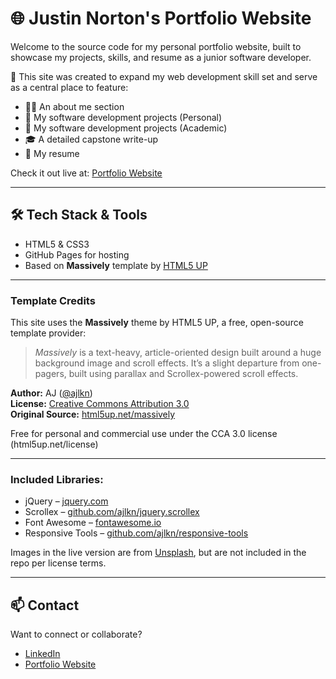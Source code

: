 # 🌐 Justin Norton's Portfolio Website

Welcome to the source code for my personal portfolio website, built to showcase my projects, skills, and resume as a junior software developer.

🧠 This site was created to expand my web development skill set and serve as a central place to feature:
- 👨‍💻 An about me section
- 🚀 My software development projects (Personal)
- 🚀 My software development projects (Academic)
- 🎓 A detailed capstone write-up
- 📄 My resume

Check it out live at: [Portfolio Website](https://justinn9.github.io)

---

## 🛠️ Tech Stack & Tools

- HTML5 & CSS3
- GitHub Pages for hosting
- Based on **Massively** template by [HTML5 UP](https://html5up.net/)

---

### Template Credits

This site uses the **Massively** theme by HTML5 UP, a free, open-source template provider:

> *Massively* is a text-heavy, article-oriented design built around a huge background image and scroll effects. It’s a slight departure from one-pagers, built using parallax and Scrollex-powered scroll effects.

**Author:** AJ ([@ajlkn](https://twitter.com/ajlkn))  
**License:** [Creative Commons Attribution 3.0](https://html5up.net/license)  
**Original Source:** [html5up.net/massively](https://html5up.net/massively)

Free for personal and commercial use under the CCA 3.0 license (html5up.net/license)

---

### Included Libraries:

- jQuery – [jquery.com](https://jquery.com)
- Scrollex – [github.com/ajlkn/jquery.scrollex](https://github.com/ajlkn/jquery.scrollex)
- Font Awesome – [fontawesome.io](https://fontawesome.io)
- Responsive Tools – [github.com/ajlkn/responsive-tools](https://github.com/ajlkn/responsive-tools)

Images in the live version are from [Unsplash](https://unsplash.com), but are not included in the repo per license terms.

---

## 📫 Contact

Want to connect or collaborate?  

- [LinkedIn](https://www.linkedin.com/in/justin-norton23)
- [Portfolio Website](https://justinn9.github.io)
